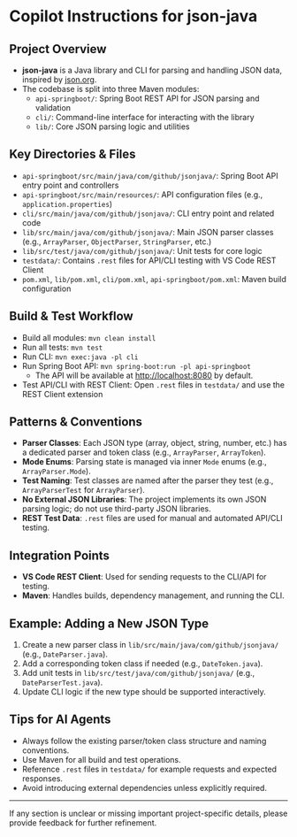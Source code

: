 # Copilot Instructions for json-java

## Project Overview

- **json-java** is a Java library and CLI for parsing and handling JSON data, inspired by [json.org](http://json.org).
- The codebase is split into three Maven modules:
  - `api-springboot/`: Spring Boot REST API for JSON parsing and validation
  - `cli/`: Command-line interface for interacting with the library
  - `lib/`: Core JSON parsing logic and utilities

## Key Directories & Files

- `api-springboot/src/main/java/com/github/jsonjava/`: Spring Boot API entry point and controllers
- `api-springboot/src/main/resources/`: API configuration files (e.g., `application.properties`)
- `cli/src/main/java/com/github/jsonjava/`: CLI entry point and related code
- `lib/src/main/java/com/github/jsonjava/`: Main JSON parser classes (e.g., `ArrayParser`, `ObjectParser`, `StringParser`, etc.)
- `lib/src/test/java/com/github/jsonjava/`: Unit tests for core logic
- `testdata/`: Contains `.rest` files for API/CLI testing with VS Code REST Client
- `pom.xml`, `lib/pom.xml`, `cli/pom.xml`, `api-springboot/pom.xml`: Maven build configuration

## Build & Test Workflow

- Build all modules: `mvn clean install`
- Run all tests: `mvn test`
- Run CLI: `mvn exec:java -pl cli`
- Run Spring Boot API: `mvn spring-boot:run -pl api-springboot`
  - The API will be available at [http://localhost:8080](http://localhost:8080) by default.
- Test API/CLI with REST Client: Open `.rest` files in `testdata/` and use the REST Client extension

## Patterns & Conventions

- **Parser Classes**: Each JSON type (array, object, string, number, etc.) has a dedicated parser and token class (e.g., `ArrayParser`, `ArrayToken`).
- **Mode Enums**: Parsing state is managed via inner `Mode` enums (e.g., `ArrayParser.Mode`).
- **Test Naming**: Test classes are named after the parser they test (e.g., `ArrayParserTest` for `ArrayParser`).
- **No External JSON Libraries**: The project implements its own JSON parsing logic; do not use third-party JSON libraries.
- **REST Test Data**: `.rest` files are used for manual and automated API/CLI testing.

## Integration Points

- **VS Code REST Client**: Used for sending requests to the CLI/API for testing.
- **Maven**: Handles builds, dependency management, and running the CLI.

## Example: Adding a New JSON Type

1. Create a new parser class in `lib/src/main/java/com/github/jsonjava/` (e.g., `DateParser.java`).
2. Add a corresponding token class if needed (e.g., `DateToken.java`).
3. Add unit tests in `lib/src/test/java/com/github/jsonjava/` (e.g., `DateParserTest.java`).
4. Update CLI logic if the new type should be supported interactively.

## Tips for AI Agents

- Always follow the existing parser/token class structure and naming conventions.
- Use Maven for all build and test operations.
- Reference `.rest` files in `testdata/` for example requests and expected responses.
- Avoid introducing external dependencies unless explicitly required.

---

If any section is unclear or missing important project-specific details, please provide feedback for further refinement.
